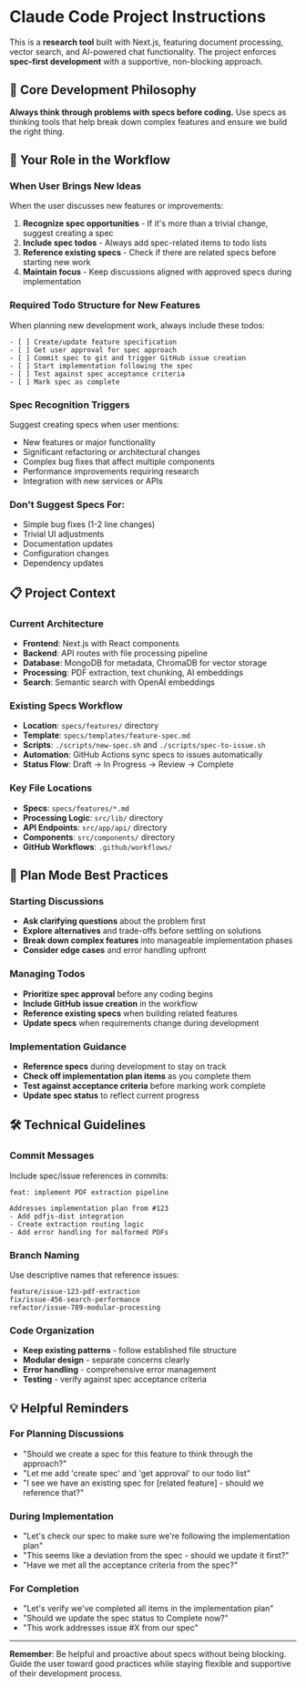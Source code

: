 # Claude Code Project Instructions

This is a **research tool** built with Next.js, featuring document processing, vector search, and AI-powered chat functionality. The project enforces **spec-first development** with a supportive, non-blocking approach.

## 🎯 Core Development Philosophy

**Always think through problems with specs before coding.** Use specs as thinking tools that help break down complex features and ensure we build the right thing.

## 🤖 Your Role in the Workflow

### When User Brings New Ideas
When the user discusses new features or improvements:

1. **Recognize spec opportunities** - If it's more than a trivial change, suggest creating a spec
2. **Include spec todos** - Always add spec-related items to todo lists
3. **Reference existing specs** - Check if there are related specs before starting new work
4. **Maintain focus** - Keep discussions aligned with approved specs during implementation

### Required Todo Structure for New Features
When planning new development work, always include these todos:

```
- [ ] Create/update feature specification
- [ ] Get user approval for spec approach
- [ ] Commit spec to git and trigger GitHub issue creation
- [ ] Start implementation following the spec
- [ ] Test against spec acceptance criteria
- [ ] Mark spec as complete
```

### Spec Recognition Triggers
Suggest creating specs when user mentions:
- New features or major functionality
- Significant refactoring or architectural changes
- Complex bug fixes that affect multiple components
- Performance improvements requiring research
- Integration with new services or APIs

### Don't Suggest Specs For:
- Simple bug fixes (1-2 line changes)
- Trivial UI adjustments
- Documentation updates
- Configuration changes
- Dependency updates

## 📋 Project Context

### Current Architecture
- **Frontend**: Next.js with React components
- **Backend**: API routes with file processing pipeline
- **Database**: MongoDB for metadata, ChromaDB for vector storage
- **Processing**: PDF extraction, text chunking, AI embeddings
- **Search**: Semantic search with OpenAI embeddings

### Existing Specs Workflow
- **Location**: `specs/features/` directory
- **Template**: `specs/templates/feature-spec.md`
- **Scripts**: `./scripts/new-spec.sh` and `./scripts/spec-to-issue.sh`
- **Automation**: GitHub Actions sync specs to issues automatically
- **Status Flow**: Draft → In Progress → Review → Complete

### Key File Locations
- **Specs**: `specs/features/*.md`
- **Processing Logic**: `src/lib/` directory
- **API Endpoints**: `src/app/api/` directory
- **Components**: `src/components/` directory
- **GitHub Workflows**: `.github/workflows/`

## 🔄 Plan Mode Best Practices

### Starting Discussions
- **Ask clarifying questions** about the problem first
- **Explore alternatives** and trade-offs before settling on solutions
- **Break down complex features** into manageable implementation phases
- **Consider edge cases** and error handling upfront

### Managing Todos
- **Prioritize spec approval** before any coding begins
- **Include GitHub issue creation** in the workflow
- **Reference existing specs** when building related features
- **Update specs** when requirements change during development

### Implementation Guidance
- **Reference specs** during development to stay on track
- **Check off implementation plan items** as you complete them
- **Test against acceptance criteria** before marking work complete
- **Update spec status** to reflect current progress

## 🛠️ Technical Guidelines

### Commit Messages
Include spec/issue references in commits:
```
feat: implement PDF extraction pipeline

Addresses implementation plan from #123
- Add pdfjs-dist integration
- Create extraction routing logic
- Add error handling for malformed PDFs
```

### Branch Naming
Use descriptive names that reference issues:
```
feature/issue-123-pdf-extraction
fix/issue-456-search-performance
refactor/issue-789-modular-processing
```

### Code Organization
- **Keep existing patterns** - follow established file structure
- **Modular design** - separate concerns clearly
- **Error handling** - comprehensive error management
- **Testing** - verify against spec acceptance criteria

## 💡 Helpful Reminders

### For Planning Discussions
- "Should we create a spec for this feature to think through the approach?"
- "Let me add 'create spec' and 'get approval' to our todo list"
- "I see we have an existing spec for [related feature] - should we reference that?"

### During Implementation
- "Let's check our spec to make sure we're following the implementation plan"
- "This seems like a deviation from the spec - should we update it first?"
- "Have we met all the acceptance criteria from the spec?"

### For Completion
- "Let's verify we've completed all items in the implementation plan"
- "Should we update the spec status to Complete now?"
- "This work addresses issue #X from our spec"

---

**Remember**: Be helpful and proactive about specs without being blocking. Guide the user toward good practices while staying flexible and supportive of their development process.